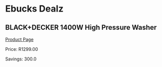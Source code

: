 
# Ebucks Dealz
## BLACK+DECKER 1400W High Pressure Washer
[Product Page](https://www.ebucks.com/web/shop/productSelected.do?prodId=1110432042&catId=998409624)

Price: R1299.00

Savings: 300.0


	